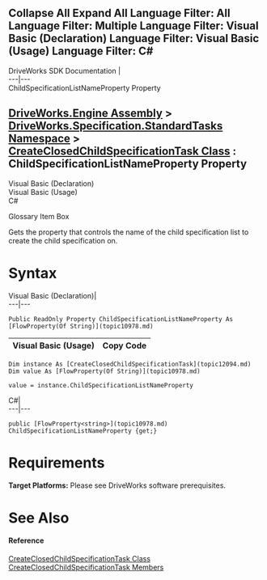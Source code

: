 Collapse All Expand All Language Filter: All  Language Filter: Multiple  Language Filter: Visual Basic (Declaration) Language Filter: Visual Basic (Usage) Language Filter: C#  
---  
DriveWorks SDK Documentation  |   
---|---  
ChildSpecificationListNameProperty Property   
  
[DriveWorks.Engine Assembly](topic2156.md) > [DriveWorks.Specification.StandardTasks Namespace](topic11896.md) > [CreateClosedChildSpecificationTask Class](topic12094.md) : ChildSpecificationListNameProperty Property  
---  
  
Visual Basic (Declaration)    
Visual Basic (Usage)    
C# 

Glossary Item Box

Gets the property that controls the name of the child specification list to create the child specification on. 

# Syntax

Visual Basic (Declaration)|   
---|---  
      
    
    Public ReadOnly Property ChildSpecificationListNameProperty As [FlowProperty(Of String)](topic10978.md)  
  
Visual Basic (Usage)| Copy Code  
---|---  
      
    
    Dim instance As [CreateClosedChildSpecificationTask](topic12094.md)
    Dim value As [FlowProperty(Of String)](topic10978.md)
     
    value = instance.ChildSpecificationListNameProperty  
  
C#|   
---|---  
      
    
    public [FlowProperty<string>](topic10978.md) ChildSpecificationListNameProperty {get;}  
  
# Requirements

**Target Platforms:** Please see DriveWorks software prerequisites.

# See Also

#### Reference

[CreateClosedChildSpecificationTask Class](topic12094.md)   
[CreateClosedChildSpecificationTask Members](topic12095.md)


